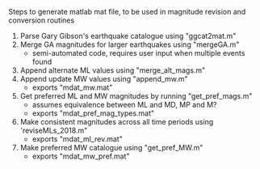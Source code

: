 Steps to generate matlab mat file, to be used in magnitude revision and conversion routines

1) Parse Gary Gibson's earthquake catalogue using "ggcat2mat.m"
2) Merge GA magnitudes for larger earthquakes using "mergeGA.m"
	- semi-automated code, requires user input when multiple events found
3) Append alternate ML values using "merge_alt_mags.m"
4) Append update MW values using "append_mw.m"
	- exports "mdat_mw.mat"
5) Get preferred ML and MW magnitudes by running "get_pref_mags.m"
	- assumes equivalence between ML and MD, MP and M?
	- exports "mdat_pref_mag_types.mat"
6) Make consistent magnitudes across all time periods using 'reviseMLs_2018.m"
	- exports "mdat_ml_rev.mat"
7) Make preferred MW catalogue using "get_pref_MW.m"
	- exports "mdat_mw_pref.mat"

